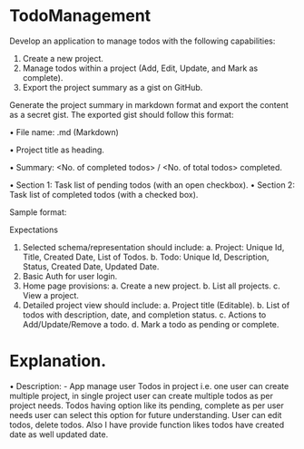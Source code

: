 # TodoManagement


Develop an application to manage todos with the following capabilities:

1. Create a new project.
2. Manage todos within a project (Add, Edit, Update, and Mark as complete).
3. Export the project summary as a gist on GitHub.

Generate the project summary in markdown format and export the content as a secret gist.
The exported gist should follow this format:

• File name: <Project title>.md (Markdown)

• Project title as heading.

• Summary: <No. of completed todos> / <No. of total todos> completed.

• Section 1: Task list of pending todos (with an open checkbox).
• Section 2: Task list of completed todos (with a checked box).

Sample format:

Expectations
1. Selected schema/representation should include:
a. Project: Unique Id, Title, Created Date, List of Todos.
b. Todo: Unique Id, Description, Status, Created Date, Updated Date.
2. Basic Auth for user login.
3. Home page provisions:
a. Create a new project.
b. List all projects.
c. View a project.
4. Detailed project view should include:
a. Project title (Editable).
b. List of todos with description, date, and completion status.
c. Actions to Add/Update/Remove a todo.
d. Mark a todo as pending or complete.

# Explanation.
•	Description: - App manage user Todos in project i.e. one user can create multiple project, in single project user can create multiple todos as per project needs. Todos having option like its pending, complete as per user needs user can select this option for future understanding. User can edit todos, delete todos. Also I have provide function likes todos have created date as well updated date.
